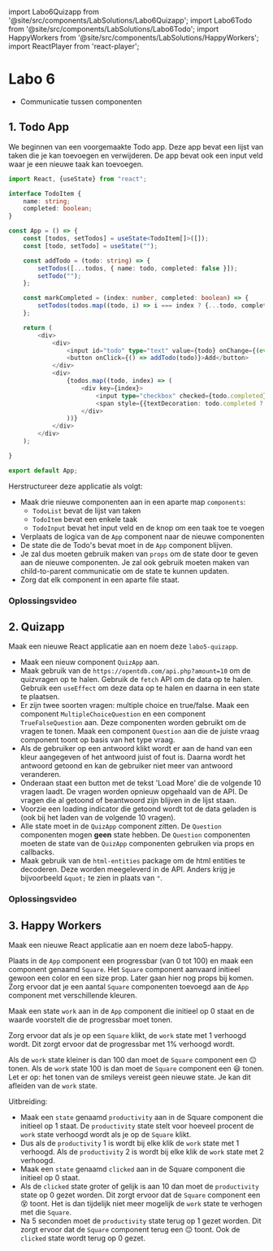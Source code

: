 import Labo6Quizapp from '@site/src/components/LabSolutions/Labo6Quizapp';
import Labo6Todo from '@site/src/components/LabSolutions/Labo6Todo';
import HappyWorkers from '@site/src/components/LabSolutions/HappyWorkers';
import ReactPlayer from 'react-player';

# Labo 6

- Communicatie tussen componenten

## 1. Todo App

We beginnen van een voorgemaakte Todo app. Deze app bevat een lijst van taken die je kan toevoegen en verwijderen. De app bevat ook een input veld waar je een nieuwe taak kan toevoegen.

```typescript codesandbox={"template": "react", "filename": "src/App.tsx"}
import React, {useState} from "react";

interface TodoItem { 
    name: string;
    completed: boolean;
}

const App = () => {
    const [todos, setTodos] = useState<TodoItem[]>([]);
    const [todo, setTodo] = useState("");

    const addTodo = (todo: string) => {
        setTodos([...todos, { name: todo, completed: false }]);
        setTodo("");
    };

    const markCompleted = (index: number, completed: boolean) => {
        setTodos(todos.map((todo, i) => i === index ? {...todo, completed: completed} : todo));
    };

    return (
        <div>
            <div>
                <input id="todo" type="text" value={todo} onChange={(event) => setTodo(event.target.value)}/>
                <button onClick={() => addTodo(todo)}>Add</button>
            </div>
            <div>
                {todos.map((todo, index) => (
                    <div key={index}>
                        <input type="checkbox" checked={todo.completed} onChange={(event) => markCompleted(index, event.target.checked)}/>
                        <span style={{textDecoration: todo.completed ? "line-through" : "none"}}>{todo.name}</span>
                    </div>
                ))}
            </div>
        </div>
    );

}

export default App;
```

Herstructureer deze applicatie als volgt:
- Maak drie nieuwe componenten aan in een aparte map `components`:
    - `TodoList` bevat de lijst van taken
    - `TodoItem` bevat een enkele taak
    - `TodoInput` bevat het input veld en de knop om een taak toe te voegen
- Verplaats de logica van de `App` component naar de nieuwe componenten
- De state die de Todo's bevat moet in de `App` component blijven. 
- Je zal dus moeten gebruik maken van `props` om de state door te geven aan de nieuwe componenten. Je zal ook gebruik moeten maken van child-to-parent communicatie om de state te kunnen updaten.
- Zorg dat elk component in een aparte file staat.

<div style={{padding: 10, border: "1px dotted black"}}>
    <Labo6Todo/>
</div>

### Oplossingsvideo

<ReactPlayer controls url='https://youtu.be/RNC2X9D3XbI'/>

## 2. Quizapp

Maak een nieuwe React applicatie aan en noem deze `labo5-quizapp`.

- Maak een nieuw component `QuizApp` aan.
- Maak gebruik van de `https://opentdb.com/api.php?amount=10` om de quizvragen op te halen. Gebruik de `fetch` API om de data op te halen. Gebruik een `useEffect` om deze data op te halen en daarna in een state te plaatsen.
- Er zijn twee soorten vragen: multiple choice en true/false. Maak een component `MultipleChoiceQuestion` en een component `TrueFalseQuestion` aan. Deze componenten worden gebruikt om de vragen te tonen. Maak een component `Question` aan die de juiste vraag component toont op basis van het type vraag.
- Als de gebruiker op een antwoord klikt wordt er aan de hand van een kleur aangegeven of het antwoord juist of fout is. Daarna wordt het antwoord getoond en kan de gebruiker niet meer van antwoord veranderen.
- Onderaan staat een button met de tekst 'Load More' die de volgende 10 vragen laadt. De vragen worden opnieuw opgehaald van de API. De vragen die al getoond of beantwoord zijn blijven in de lijst staan.
- Voorzie een loading indicator die getoond wordt tot de data geladen is (ook bij het laden van de volgende 10 vragen).
- Alle state moet in de `QuizApp` component zitten. De `Question` componenten mogen **geen** state hebben. De `Question` componenten moeten de state van de `QuizApp` componenten gebruiken via props en callbacks. 
- Maak gebruik van de `html-entities` package om de html entities te decoderen. Deze worden meegeleverd in de API. Anders krijg je bijvoorbeeld `&quot;` te zien in plaats van `"`.

<div style={{padding: 10, border: "1px dotted black"}}>
    <Labo6Quizapp/>
</div>

### Oplossingsvideo

<ReactPlayer controls url='https://youtu.be/L00lS5tKMcQ'/>

## 3. Happy Workers

Maak een nieuwe React applicatie aan en noem deze labo5-happy.

Plaats in de `App` component een progressbar (van 0 tot 100) en maak een component genaamd `Square`. Het `Square` component aanvaard initieel gewoon een color en een size prop. Later gaan hier nog props bij komen. Zorg ervoor dat je een aantal `Square` componenten toevoegd aan de `App` component met verschillende kleuren. 

Maak een state `work` aan in de `App` component die initieel op 0 staat en de waarde voorstelt die de progressbar moet tonen. 

Zorg ervoor dat als je op een `Square` klikt, de `work` state met 1 verhoogd wordt. Dit zorgt ervoor dat de progressbar met 1% verhoogd wordt.

Als de `work` state kleiner is dan 100 dan moet de `Square` component een 😐 tonen. Als de `work` state 100 is dan moet de `Square` component een 😃 tonen. Let er op: het tonen van de smileys vereist geen nieuwe state. Je kan dit afleiden van de `work` state.

<HappyWorkers useProductivity={false}/>

Uitbreiding:
- Maak een `state` genaamd `productivity` aan in de Square component die initieel op 1 staat. De `productivity` state stelt voor hoeveel procent de `work` state verhoogd wordt als je op de `Square` klikt. 
- Dus als de `productivity` 1 is wordt bij elke klik de `work` state met 1 verhoogd. Als de `productivity` 2 is wordt bij elke klik de `work` state met 2 verhoogd.
- Maak een `state` genaamd `clicked` aan in de Square component die initieel op 0 staat.
- Als de `clicked` state groter of gelijk is aan 10 dan moet de `productivity` state op 0 gezet worden. Dit zorgt ervoor dat de `Square` component een 😵 toont. Het is dan tijdelijk niet meer mogelijk de `work` state te verhogen met die `Square`.
- Na 5 seconden moet de `productivity` state terug op 1 gezet worden. Dit zorgt ervoor dat de `Square` component terug een 😐 toont. Ook de `clicked` state wordt terug op 0 gezet.

<HappyWorkers useProductivity={true}/>
